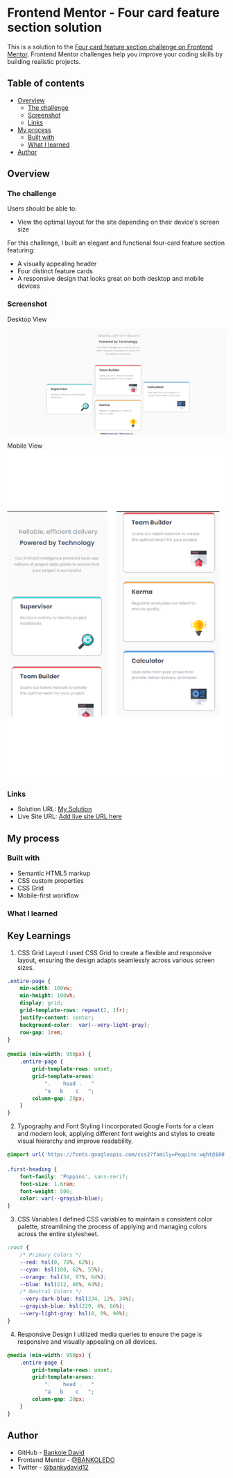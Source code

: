 # Frontend Mentor - Four card feature section solution

This is a solution to the [Four card feature section challenge on Frontend Mentor](https://www.frontendmentor.io/challenges/four-card-feature-section-weK1eFYK). Frontend Mentor challenges help you improve your coding skills by building realistic projects. 

## Table of contents

- [Overview](#overview)
  - [The challenge](#the-challenge)
  - [Screenshot](#screenshot)
  - [Links](#links)
- [My process](#my-process)
  - [Built with](#built-with)
  - [What I learned](#what-i-learned)
- [Author](#author)

## Overview

### The challenge

Users should be able to:

- View the optimal layout for the site depending on their device's screen size


For this challenge, I built an elegant and functional four-card feature section featuring:
- A visually appealing header
- Four distinct feature cards
- A responsive design that looks great on both desktop and mobile devices

### Screenshot
Desktop View

![](./images/Screenshot%20(144).png)

Mobile View
![](./images/four%20card%20mobile%20view.png)


### Links

- Solution URL: [My Solution](https://github.com/BANKOLEDO/four-card-feature-section)
- Live Site URL: [Add live site URL here](https://your-live-site-url.com)

## My process

### Built with

- Semantic HTML5 markup
- CSS custom properties
- CSS Grid
- Mobile-first workflow

### What I learned

## Key Learnings

 1. CSS Grid Layout
I used CSS Grid to create a flexible and responsive layout, ensuring the design adapts seamlessly across various screen sizes.
```css
.entire-page {
    min-width: 100vw;
    min-height: 100vh;
    display: grid;
    grid-template-rows: repeat(2, 1fr);
    justify-content: center;
    background-color:  var(--very-light-gray);
    row-gap: 1rem;
}

@media (min-width: 950px) {
    .entire-page {
        grid-template-rows: unset;
        grid-template-areas: 
            ".    head .   "
            "a   b    c   ";
        column-gap: 20px;
    }
}
```

2. Typography and Font Styling
I incorporated Google Fonts for a clean and modern look, applying different font weights and styles to create visual hierarchy and improve readability.
```css
@import url('https://fonts.googleapis.com/css2?family=Poppins:wght@100;200;300;400;500;600;700;800;900&display=swap');

.first-heading {
    font-family: 'Poppins', sans-serif;
    font-size: 1.6rem;
    font-weight: 500;
    color: var(--grayish-blue);
}
```

3. CSS Variables
I defined CSS variables to maintain a consistent color palette, streamlining the process of applying and managing colors across the entire stylesheet.
```css
:root {
    /* Primary Colors */
    --red: hsl(0, 78%, 62%);
    --cyan: hsl(180, 62%, 55%);
    --orange: hsl(34, 97%, 64%);
    --blue: hsl(212, 86%, 64%);
    /* Neutral Colors */
    --very-dark-blue: hsl(234, 12%, 34%);
    --grayish-blue: hsl(229, 6%, 66%);
    --very-light-gray: hsl(0, 0%, 98%);
}
```

4. Responsive Design
I utilized media queries to ensure the page is responsive and visually appealing on all devices.
```css
@media (min-width: 950px) {
    .entire-page {
        grid-template-rows: unset;
        grid-template-areas: 
            ".    head .   "
            "a   b    c   ";
        column-gap: 20px;
    }
}
```

## Author

- GitHub - [Bankole David](https://github.com/BANKOLEDO)
- Frontend Mentor - [@BANKOLEDO](https://www.frontendmentor.io/profile/BANKOLEDO)
- Twitter - [@bankydavid12](https://www.twitter.com/bankydavid12)
